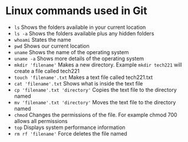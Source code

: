 # Linux commands used in Git
* ```ls``` Shows the folders available in your current location
* ```ls -a``` Shows the folders available plus any hidden folders
* ```whoami``` States the name
* ```pwd``` Shows our current location
* ```uname``` Shows the name of the operating system
* ```uname -a``` Shows more details of the operating system
* ```mkdir 'filename'``` Makes a new directory. Example ```mkdir tech221``` will create a file called tech221
* ```touch 'filename'.txt``` Makes a text file called tech221.txt
* ```cat 'filename'.txt``` Shows what is inside the text file
* ```cp 'filename'.txt 'directory'``` Copies the text file to the directory named
* ```mv 'filename'.txt 'directory'``` Moves the text file to the directory named
* ```chmod``` Changes the permissions of the file. For example chmod 700 allows all permissions
* ```top``` Displays system performance information
* ```rm rf 'filename'``` Force deletes the file named